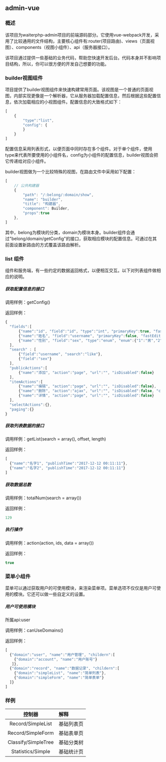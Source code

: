 ## admin-vue

### 概述
该项目为waiterphp-admin项目的前端源码部分。它使用vue-webpack开发，采用了比较通用的文件结构，主要核心组件有:router(项目路由)、views（页面视图）、components（视图小组件）、api（服务器接口）。

该项目通过提供一些基础的业务代码，帮助您快速开发后台。代码本身并不影响项目结构，所以，你可以很方便的开发自己想要的功能。

### builder视图组件
项目提供了builder视图组件来快速构建常用页面。该视图是一个普通的页面视图，内部实现更像是一个解析器，它从服务器加载配置信息，然后根据这些配置信息，依次加载相应的小视图组件。配置信息的大致格式如下：

```javascript
[
    {
        "type":"list",
        "config": {
        }
    }
]
```
配置信息采用列表形式，以便页面中同时存在多个组件。对于单个组件，使用type来代表所要使用的小组件名，config为小组件的配置信息，builder视图会把它传递给对应小组件。

builder视图做为一个比较特殊的视图，在路由文件中采用如下配置：

```javascript
[
    // 公共构建器
    {
        "path": "/:belong/:domain/show",
        "name": "builder",
        "title": "构建器",
        "component": Builder,
        "props":true
    },
]

```

其中，belong为模块的分类，domain为模块本身。builder组件会通过"belong/domain/getConfig"的接口，获取相应模块的配置信息。可通过在其前面设置新路由的方式覆盖该路由解析。


### list 组件
组件和服务端，有一些约定的数据返回格式，以便相互交互。以下对列表组件做相应的说明。

##### 获取配置信息的接口

调用样例：getConfig()

返回样例：
``` javascript
{
  "fields":[
      {"name":"id", "field":"id", "type":"int", "primaryKey":true, "fastEdit":false},
      {"name":"姓名", "field":"username", "primaryKey":false, "fastEdit":true},
      {"name":"性别", "field":"sex", "type":"enum", "enum":{"1":"男","2":"女"}}
  ],
  "search" : [
      {"field":"username", "search":"like"},
      {"field":"sex"}
  ],
  "publicActions":[
      {"name":"添加", "action":"page", "url":"", "isDisabled":false}
  ],
  "itemActions":[
      {"name":"编辑", "action":"page", "url":"", "isDisabled":false},
      {"name":"删除", "action":"ajax", "url":"", "isDisabled":false, "confirm":true},
      {"name":"详情", "action":"page", "url":"", "isDisabled":false}
  ],
  "selectActions":{},
  "paging":{}
}
```

##### 获取列表数据的接口
调用样例：getList(search = array(), offset, length)

返回样例：

```javascript
[
  {"name":"名字1", "publishTime":"2017-12-12 00:11:11"},
  {"name":"名字2", "publishTime":"2017-12-12 00:11:11"}
]
```

##### 获取数据总数
调用样例：totalNum(search = array())

返回样例：

```javascript
129
```

##### 执行操作
调用样例：action(action, ids, data = array())

返回样例：

```javascript
true
```

### 菜单小组件

菜单可以通过获取用户的可使用模块，来渲染菜单项。菜单选项不仅仅是用户可使用的模块。它还可以做一些自定义的设置。

##### 用户可使用模块
所属api:user

调用样例：canUseDomains()

返回样例：

```javascript
[
  {"domain":"user", "name":"用户管理", "childern":[
    {"domain":"account", "name":"用户账号"}
   ]},  
  {"domain":"record", "name":"数据记录", "childern":[
    {"domain":"simpleList", "name":"简单列表"},
    {"domain":"simpleForm", "name":"简单表单"}
  ]}  
]
```


### 样例

|控制器|解释|
|:---:|:--|
|Record/SimpleList|基础列表页|
|Record/SimpleForm|基础表单页|
|Classify/SimpleTree|基础分类树|
|Statistics/Simple|基础统计页|

